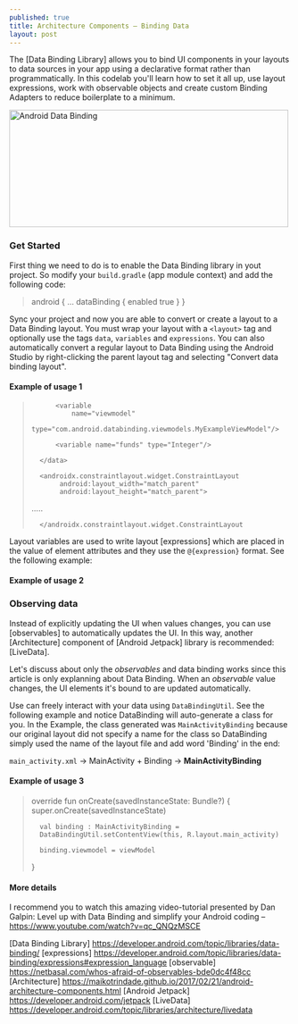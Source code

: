 ```yaml
---
published: true
title: Architecture Components – Binding Data
layout: post
---
```


The [Data Binding Library] allows you to bind UI components in your layouts to data sources in your app using a declarative format rather than programmatically. In this codelab you'll learn how to set it all up, use layout expressions, work with observable objects and create custom Binding Adapters to reduce boilerplate to a minimum.

<img src="http://maikotrindade.github.io/public/img/androiddatabinding.png" width="500" height="210" alt="Android Data Binding"/>


### Get Started
First thing we need to do is to enable the Data Binding library in yout project. So
modify your `build.gradle` (app module context) and add the following code:

> 	android {
> 	...
> 	     dataBinding {
>        	enabled true
>     	}
> 	}

Sync your project and now you are able to convert or create a layout to a Data Binding layout. You must wrap your layout with a `<layout>` tag and optionally use the tags `data`, `variables` and `expressions`. You can also automatically convert a regular layout to Data Binding using the Android Studio by right-clicking the parent layout tag and selecting  "Convert data binding layout".

#### Example of usage 1

> 	<layout xmlns:android="http://schemas.android.com/apk/res/android"
> 	xmlns:tools="http://schemas.android.com/tools">
> 		<data>
> 	
>       	<variable
>           	name="viewmodel"
>           	type="com.android.databinding.viewmodels.MyExampleViewModel"/>
> 	
>     		<variable name="funds" type="Integer"/>
> 	
> 		</data>
> 	
> 		<androidx.constraintlayout.widget.ConstraintLayout
>            android:layout_width="match_parent"
>            android:layout_height="match_parent">
> 	
> 	.....
> 	
> 		</androidx.constraintlayout.widget.ConstraintLayout
> 	</layout>

Layout variables are used to write layout [expressions] which are placed in the value of element attributes and they use the `@{expression}` format. See the following example:

#### Example of usage 2

>	<ImageView
>		android:id="@+id/imageView"
>		android:layout_width="wrap_content"
>		android:layout_height="wrap_content"
>		android:visibility="@{funds < 0 ? View.GONE : View.VISIBLE}"/>


### Observing data

Instead of explicitly updating the UI when values changes, you can use [observables] to automatically updates the UI. In this way, another [Architecture] component of [Android Jetpack] library is recommended: [LiveData]. 

Let's discuss about only the _observables_ and data binding works since this article is only explanning about Data Binding. When an _observable_ value changes, the UI elements it's bound to are updated automatically.

Use can freely interact with your data using `DataBindingUtil`. See the following example and notice DataBinding will auto-generate a class for you. In the Example, the class generated was `MainActivityBinding` because our original layout did not specify a name for the class so DataBinding simply used the name of the layout file and add word 'Binding' in the end: 

`main_activity.xml` -> MainActivity + Binding ->  **MainActivityBinding**

#### Example of usage 3

> 	override fun onCreate(savedInstanceState: Bundle?) {
>       super.onCreate(savedInstanceState)
> 	
>       val binding : MainActivityBinding =
>       DataBindingUtil.setContentView(this, R.layout.main_activity)
> 	
> 	  	binding.viewmodel = viewModel
> 	}

#### More details

I recommend you to watch this amazing video-tutorial presented by Dan Galpin: Level up with Data Binding and simplify your Android coding – https://www.youtube.com/watch?v=qc_QNQzMSCE 

[Data Binding Library] https://developer.android.com/topic/libraries/data-binding/
[expressions] https://developer.android.com/topic/libraries/data-binding/expressions#expression_language
[observable] https://netbasal.com/whos-afraid-of-observables-bde0dc4f48cc
[Architecture] https://maikotrindade.github.io/2017/02/21/android-architecture-components.html
[Android Jetpack] https://developer.android.com/jetpack
[LiveData] https://developer.android.com/topic/libraries/architecture/livedata

